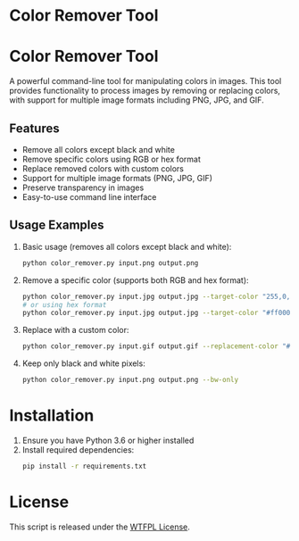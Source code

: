 # Color Remover Tool

# Color Remover Tool

A powerful command-line tool for manipulating colors in images. This tool provides functionality
to process images by removing or replacing colors, with support for multiple image formats
including PNG, JPG, and GIF.

## Features

- Remove all colors except black and white
- Remove specific colors using RGB or hex format
- Replace removed colors with custom colors
- Support for multiple image formats (PNG, JPG, GIF)
- Preserve transparency in images
- Easy-to-use command line interface

## Usage Examples

1. Basic usage (removes all colors except black and white):
   ```bash
   python color_remover.py input.png output.png
   ```

2. Remove a specific color (supports both RGB and hex format):
   ```bash
   python color_remover.py input.jpg output.jpg --target-color "255,0,0"
   # or using hex format
   python color_remover.py input.jpg output.jpg --target-color "#ff0000"
   ```

3. Replace with a custom color:
   ```bash
   python color_remover.py input.gif output.gif --replacement-color "#00ff00"
   ```

4. Keep only black and white pixels:
   ```bash
   python color_remover.py input.png output.png --bw-only
   ```

# Installation

1. Ensure you have Python 3.6 or higher installed
2. Install required dependencies:
   ```bash
   pip install -r requirements.txt
   ```

# License

This script is released under the [WTFPL License](https://en.wikipedia.org/wiki/WTFPL).

